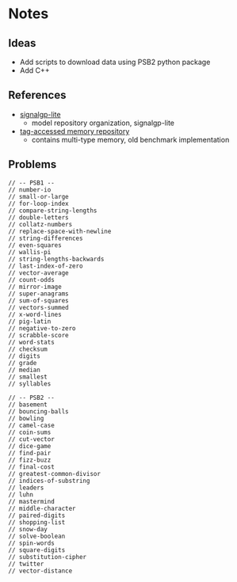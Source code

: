 # Notes

## Ideas

- Add scripts to download data using PSB2 python package
- Add C++

## References

- [signalgp-lite](https://github.com/mmore500/signalgp-lite)
  - model repository organization, signalgp-lite
- [tag-accessed memory repository](https://github.com/amlalejini/gp-tag-accessed-memory/blob/master/experiment/source/ProgSynthExperiment.h)
  - contains multi-type memory, old benchmark implementation

## Problems

```
// -- PSB1 --
// number-io
// small-or-large
// for-loop-index
// compare-string-lengths
// double-letters
// collatz-numbers
// replace-space-with-newline
// string-differences
// even-squares
// wallis-pi
// string-lengths-backwards
// last-index-of-zero
// vector-average
// count-odds
// mirror-image
// super-anagrams
// sum-of-squares
// vectors-summed
// x-word-lines
// pig-latin
// negative-to-zero
// scrabble-score
// word-stats
// checksum
// digits
// grade
// median
// smallest
// syllables

// -- PSB2 --
// basement
// bouncing-balls
// bowling
// camel-case
// coin-sums
// cut-vector
// dice-game
// find-pair
// fizz-buzz
// final-cost
// greatest-common-divisor
// indices-of-substring
// leaders
// luhn
// mastermind
// middle-character
// paired-digits
// shopping-list
// snow-day
// solve-boolean
// spin-words
// square-digits
// substitution-cipher
// twitter
// vector-distance
```